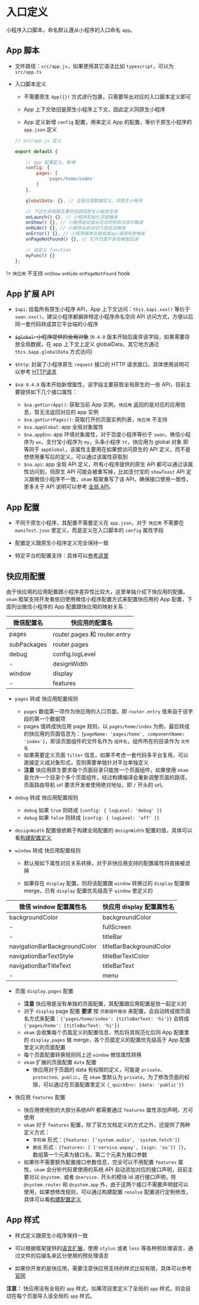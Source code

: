 # 入口定义

小程序入口脚本，命名默认遵从小程序的入口命名 `app`。

## App 脚本

* 文件路径：`src/app.js`，如果使用其它语法比如 `typescript`，可以为 `src/app.ts`

* 入口脚本定义

    * 不需要原生 `App({})` 方式进行包裹，只需要导出对应的入口脚本定义即可

    * App 上下文依旧是原生小程序上下文，因此定义同原生小程序

    * App 定义新增 `config` 配置，用来定义 App 的配置，等价于原生小程序的 `app.json` 定义

    ```javascript
    // src/app.js 定义

    export default {

        // app 配置定义，新增
        config: {
            pages: [
                'pages/home/index'
            ]
        },

        globalData: {}, // 全局应用数据定义，同原生小程序

        // 下述生命周期及事件回调同原生小程序支持
        onLaunch() {}, // 小程序初始化完成触发
        onShow() {}, // 小程序启动或从后台切到前台显示触发
        onHide() {}, // 小程序从前台切入到后台触发
        onError() {}, // 小程序脚本出错或者api调用失败触发
        onPageNotFound() {}, // 打开页面不存在触发回调

        // 自定义 function
        myFunc() {}
    };
    ```

!> `快应用` 不支持 `onShow` `onHide` `onPageNotFound` hook

## App 扩展 API

* `$api`: 挂载所有原生小程序 API，App 上下文访问：`this.$api.xxx()` 等价于 `swan.xxx()`，建议小程序都摒弃特定小程序命名空间 API 访问方式，方便以后同一套代码转成其它平台端的小程序

* ~~`$global`: 小程序提供的全局对象~~ (`0.4.0` 版本开始后废弃该字段，如果需要存放全局数据，在 app 上下文上定义 globalData，其它地方通过 `this.$app.globalData` 方式访问)

* `$http`: 封装了小程序原生 `request` 接口的 HTTP 请求接口，具体使用说明可以参考 [HTTP请求](advance/http.md)

* `$na`: `0.4.0` 版本开始新增属性，该字段主要获取全局原生的一些 API，目前主要提供如下几个接口属性：

    * `$na.getCurrApp()`: 获取当前 App 实例，`快应用` 返回的是对应的应用信息，暂无法返回对应的 app 实例
    * `$na.getCurrPages()`: 获取打开的页面实例列表，`快应用` 不支持
    * `$na.appGlobal`: app 全局对象属性
    * `$na.appEnv`: app 环境对象属性，对于百度小程序等价于 `swan`，微信小程序为 `wx`，支付宝小程序为 `my`，头条小程序 `tt`，快应用为 global 对象 即 等同于 `appGlobal`，该属性主要用在如果想访问原生的 API 定义，而不是想使用重写后的定义，可以通过该属性获取到
    * `$na.api`: app 全局 API 定义，所有小程序提供的原生 API 都可以通过该属性访问到，但原生 API 可能会被重写掉，比如支付宝的 `showToast` API 定义跟微信小程序不一致，`okam` 框架重写了该 API，确保接口使用一致性，更多关于 API 说明可以参考 [全局 API](api/global.md)。

## App 配置

* 不同于原生小程序，其配置不需要定义在 `app.json`，对于 `快应用` 不需要在 `manifest.json` 里定义，而是定义在入口脚本的 `config` 属性字段

* 配置定义跟原生小程序定义完全保持一致

* 特定平台的配置支持：具体可以[参考这里](advance/platformSpecCode#配置)

## 快应用配置

由于快应用的应用配置跟小程序差异性比较大，这里单独介绍下快应用的配置。`okam` 框架支持开发者依旧使用微信小程序配置方式来配置快应用的 App 配置，下面列出微信小程序的 App 配置跟快应用的映射关系：

|微信配置名|快应用的配置名|
|---|---|
|pages|router.pages 和 router.entry|
|subPackages|router.pages|
|debug|config.logLevel|
|-|designWidth|
|window|display|
|-|features|

* `pages` 转成 快应用配置规则

    * `pages` 数组第一项作为快应用的入口页面，即 `router.entry` 值来自于该字段的第一个数据项
    * pages 值转成快应用 page 规则，以 `pages/home/index` 为例，最后转成的快应用的页面信息为：`{pageName: 'pages/home', componentName: 'index'}`，即该页面组件的文件名作为 `组件名`，组件所在的目录作为 `文件名`
    * 如果需要定义页面 `filter` 信息，如果不考虑一套代码多平台复用，可以直接定义成对象形式，否则需要单独针对平台单独定义
    * **注意** 快应用原生要求每个页面目录只能放一个页面组件，如果使用 `okam` 是允许一个目录个多个页面组件，经过构建编译会重新调整页面的路径，页面路由导航 url 要求开发者使用绝对地址，即 `/` 开头的 url。

* `debug` 转成 快应用配置规则

    * `debug` 如果 `true` 则转成 `{config: { logLevel: 'debug' }}`
    * `debug` 如果 `false` 则转成 `{config: { logLevel: 'off' }}`

* `designWidth` 配置值依赖于构建全局配置的 `designWidth` 配置的值，具体可以看[构建配置定义](build/index.md)

* `window` 转成 快应用配置规则

    * 默认按如下属性对应关系转换，对于非快应用支持的配置属性将直接被滤掉

    * 如果存在 `display` 配置，则将该配置跟 `window` 转换过的 `display` 配置做 merge，已有 `display` 配置优先级高于 `window` 里定义的

|微信 window 配置属性名|快应用 display 配置属性名|
|---|---|
|backgroundColor|backgroundColor|
|-|fullScreen|
|-|titleBar|
|navigationBarBackgroundColor|titleBarBackgroundColor|
|navigationBarTextStyle|titleBarTextColor|
|navigationBarTitleText|titleBarText|
|-|menu|

* 页面 `display.pages` 配置

    * **注意** 快应用是没有单独的页面配置，其配置跟应用配置是放一起定义的
    * 对于 `display` page 配置 **要求** 按 `页面组件路径` 来配置，会自动转成按页面名方式来配置：`{'pages/home/index': {titleBarText: 'hi'}}` 会转成 `{'pages/home': {titleBarText: 'hi'}}`
    * `okam` 会收集每个页面定义的配置信息，然后将其规范化后同 App 配置里的 `display.pages` 做 merge，各个页面定义的配置优先级高于 App 配置里定义的页面配置
    * 每个页面配置转换规则同上述 `window` 微信属性转换
    * `okam` 扩展的页面配置 `data` 配置
        * 快应用对于页面的 data 有权限的定义，可能是 `private`、`protected`、`public`，在 `okam` 里默认为 `private`，为了修改页面的权限，可以通过在页面配置里定义 `{_quickEnv: {data: 'public'}}`

* 快应用 `features` 配置

    * 快应用使用到的大部分系统API 都需要通过 `features` 属性添加声明，方可使用
    * `okam` 对于 `features` 配置，除了官方文档定义的方式之外，还提供了两种定义方式：
        * `字符串` 形式：`{features: ['system.audio', 'system.fetch']}`
        * `数组` 形式：`{features: [ ['service.wxpay', {sign: 'xx'}] ]}`，数组第一个元素为接口名，第二个元素为接口参数
    * 如果你不需要额外配置接口参数信息，完全可以不用配置 `features` 属性，`okam` 会分析代码里使用的系统 API 自动添加对应的接口声明，目前主要对以 `@system.` 或者 `@service.` 开头的模块 Id 进行接口声明，除 `@system.router` 和 `@system.app` 外，由于这两个接口不需要声明就可以使用，如果想修改规则，可以通过构建配置 `resolve` 配置进行定制修改，具体可以看[构建配置定义](build/index.md)


## App 样式

* 样式定义跟原生小程序保持一致

* 可以根据框架提供的[语言扩展](advance/language.md)，使用 `stylus` 或者 `less` 等各种预处理语言，通过文件的后缀名来区分使用的预处理语言

* 如果你开发的是快应用，需要注意快应用支持的样式比较有限，具体可以参考[官网](https://doc.quickapp.cn/tutorial/framework/page-style-and-layout.html)

**注意：** 快应用没有全局的 `app` 样式，如果项目里定义了全局的 `app` 样式，则会自动在每个页面导入该全局的 `app` 样式。

